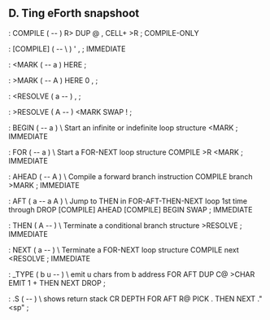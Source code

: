 
## D. Ting eForth snapshoot

: COMPILE ( -- ) R> DUP @ , CELL+ >R ; COMPILE-ONLY

: [COMPILE] ( -- \ <string> ) ' , ; IMMEDIATE

: <MARK ( -- a ) HERE ;

: >MARK ( -- A ) HERE 0 , ;

: <RESOLVE ( a -- ) , ;

: >RESOLVE ( A -- ) <MARK SWAP ! ;

: BEGIN ( -- a ) \ Start an infinite or indefinite loop structure
    <MARK ; IMMEDIATE

: FOR ( -- a ) \ Start a FOR-NEXT loop structure
    COMPILE >R <MARK ; IMMEDIATE

: AHEAD ( -- A ) \ Compile a forward branch instruction
    COMPILE branch >MARK ; IMMEDIATE

: AFT ( a -- a A ) \ Jump to THEN in FOR-AFT-THEN-NEXT loop 1st time through
    DROP [COMPILE] AHEAD [COMPILE] BEGIN SWAP ; IMMEDIATE

: THEN ( A -- ) \ Terminate a conditional branch structure
    >RESOLVE ; IMMEDIATE

: NEXT ( a -- ) \ Terminate a FOR-NEXT loop structure
    COMPILE next <RESOLVE ; IMMEDIATE

: _TYPE ( b u -- ) \ emit u chars from b address
    FOR AFT DUP C@ >CHAR EMIT 1 + THEN NEXT DROP ;

: .S ( -- ) \ shows return stack
    CR DEPTH FOR AFT R@ PICK . THEN NEXT ." <sp" ;

